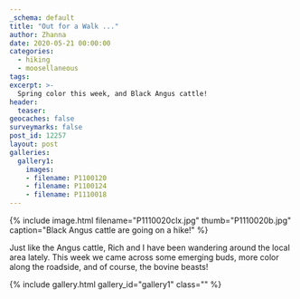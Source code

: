```yaml
---
_schema: default
title: "Out for a Walk ..."
author: Zhanna
date: 2020-05-21 00:00:00
categories:
  - hiking
  - moosellaneous
tags:
excerpt: >-
  Spring color this week, and Black Angus cattle!
header:
  teaser:
geocaches: false
surveymarks: false
post_id: 12257
layout: post
galleries:
  gallery1:
    images:
    - filename: P1100120
    - filename: P1100124
    - filename: P1110018         
---
```


{% include image.html filename="P1110020clx.jpg" thumb="P1110020b.jpg" caption="Black Angus cattle are going on a hike!" %}

Just like the Angus cattle, Rich and I have been wandering around the local area lately. This week we came across some emerging buds, more color along the roadside, and of course, the bovine beasts!

{% include gallery.html gallery_id="gallery1" class="" %}